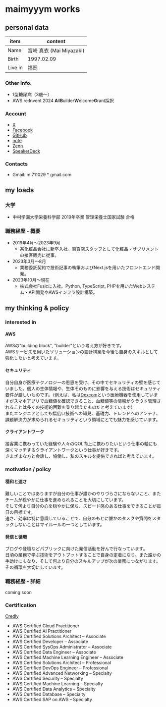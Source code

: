# maimyyym works
## personal data

| item    | content                  |
| ------- | ------------------------ |
| Name    | 宮崎 真衣 (Mai Miyazaki) |
| Birth   | 1997.02.09               |
| Live in | 福岡                     |

### Other Info.
- 1型糖尿病（3歳〜）
- AWS re:Invent 2024 **A**ll**B**uilder**W**elcome**G**rant採択

### Account
- [X](https://x.com/maimyyym)
- [Facebook](https://www.facebook.com/profile.php?id=61557484814842)
- [GitHub](https://github.com/maimyyym)
- [note](https://note.com/myfy_29)
- [Zenn](https://zenn.dev/mai_mizz)
- [SpeakerDeck](https://speakerdeck.com/maimyyym)

### Contacts
- Gmail: m.711029 * gmail.com

## my loads
### 大学
- 中村学園大学栄養科学部 2019年卒業
  管理栄養士国家試験 合格

### 職務経歴 - 概要
- 2019年4月〜2023年9月
  - 某化粧品会社に新卒入社。百貨店スタッフとして化粧品・サプリメントの接客販売に従事。
- 2023年3月〜8月
  - 業務委託契約で技術記事の執筆およびNext.jsを用いたフロントエンド開発。
- 2023年10月〜現在
  - 株式会社Fusicに入社。Python, TypeScript, PHPを用いたWebシステム・API開発やAWSインフラ設計構築。

## my thinking & policy
### interested in
#### AWS
AWSの"building block", "builder"という考え方が好きです。  
AWSサービスを用いたソリューションの設計構築を今後も自身のスキルとして強化したいと考えています。

#### セキュリティ
自分自身が医療テクノロジーの恩恵を受け、その中でセキュリティの壁を感じていました。個人の生体情報や、生体そのものに影響を与える技術はセキュリティ要件が厳しいものです。（例えば、私は[Dexcom](https://www.dexcom.com/ja-JP)という医療機器を使用していますがスマホアプリで血糖値を確認できること、血糖値等の情報がクラウド管理されることは多くの技術的困難を乗り越えたものだと考えています）  
またエンジニアとしても幅広い技術への知見、基礎力、トレンドへのアンテナ、課題解決力が求められるセキュリティという領域にとても魅力を感じています。  

#### クライアントワーク
接客業に携わっていた経験や人々のQOL向上に携わりたいという仕事の軸にも深くマッチするクライアントワークという仕事が好きです。  
さまざまな方と会話し、協働し、私のスキルを提供できればと考えています。

### motivation / policy
#### 穏和と速さ
難しいことではありますが自分の仕事が誰かのやりづらさにならないこと、またチームが穏やかに仕事を進められることを大切にしています。  
そして何より自分の心を穏やかに保ち、スピード感のある仕事をできることが毎日の目標です。  
速さ、効率は特に意識していることで、自分のもとに誰かのタスクや質問をスタックしないことはマイルールの一つとしています。

#### 発信と循環
ブログや登壇などパブリックに向けた発信活動を好んで行なっています。  
日頃の業務で学ぶ技術をアウトプットすることで自身の定着になり、また誰かの手助けにもなり、そして何より自分のスキルアップが次の業務につながります。その循環を大切にしています。

### 職務経歴 - 詳細
coming soon

### Certification
[Credly](https://www.credly.com/users/mai-miyazaki.5bd0582a)

- AWS Certified Cloud Practitioner
- AWS Certified AI Practitioner
- AWS Certified Solutions Architect – Associate
- AWS Certified Developer – Associate
- AWS Certified SysOps Administrator – Associate
- AWS Certified Data Engineer – Associate
- AWS Certified Machine Learning Engineer – Associate
- AWS Certified Solutions Architect – Professional
- AWS Certified DevOps Engineer – Professional
- AWS Certified Advanced Networking – Specialty
- AWS Certified Security – Specialty
- AWS Certified Machine Learning – Specialty
- AWS Certified Data Analytics – Specialty
- AWS Certified Database – Specialty
- AWS Certified SAP on AWS – Specialty
